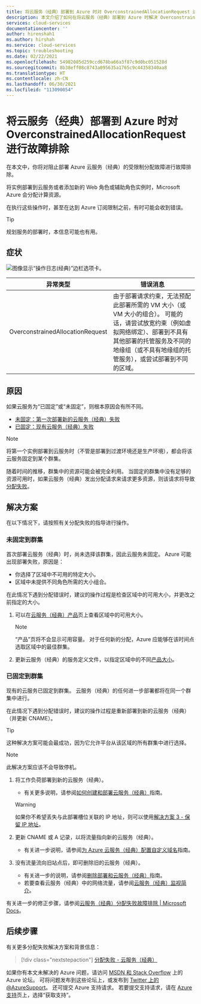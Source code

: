 ```yaml
---
title: 将云服务（经典）部署到 Azure 时对 OverconstrainedAllocationRequest 进行故障排除 | Microsoft Docs
description: 本文介绍了如何在将云服务（经典）部署到 Azure 时解决 OverconstrainedAllocationRequest 异常。
services: cloud-services
documentationcenter: ''
author: hirenshah1
ms.author: hirshah
ms.service: cloud-services
ms.topic: troubleshooting
ms.date: 02/22/2021
ms.openlocfilehash: 54982085d259ccd678ba66a3f87c9d0bc051528d
ms.sourcegitcommit: 8b38eff08c8743a095635a1765c9c44358340aa8
ms.translationtype: HT
ms.contentlocale: zh-CN
ms.lasthandoff: 06/30/2021
ms.locfileid: "113090054"
---
```

# <a name="troubleshoot-overconstrainedallocationrequest-when-deploying-cloud-services-classic-to-azure"></a>将云服务（经典）部署到 Azure 时对 OverconstrainedAllocationRequest 进行故障排除

在本文中，你将对阻止部署 Azure 云服务（经典）的受限制分配故障进行故障排除。

将实例部署到云服务或者添加新的 Web 角色或辅助角色实例时，Microsoft Azure 会分配计算资源。

在执行这些操作时，甚至在达到 Azure 订阅限制之前，有时可能会收到错误。

> [!TIP]
> 规划服务的部署时，本信息可能也有用。

## <a name="symptom"></a>症状

![图像显示“操作日志(经典)”边栏选项卡。](./media/cloud-services-troubleshoot-overconstrained-allocation-failed/cloud-services-troubleshoot-allocation-logs.png)

|异常类型  |错误消息  |
|---------|---------|
|OverconstrainedAllocationRequest |由于部署请求约束，无法预配此部署所需的 VM 大小（或 VM 大小的组合）。 可能的话，请尝试放宽约束（例如虚拟网络绑定）、部署到不具有其他部署的托管服务及不同的地缘组（或不具有地缘组的托管服务），或尝试部署到不同的区域。|

## <a name="cause"></a>原因

如果云服务为“已固定”或“未固定”，则根本原因会有所不同。

- [未固定：第一次部署新的云服务（经典）失败](#not-pinned-to-a-cluster)
- [已固定：现有云服务（经典）失败](#pinned-to-a-cluster)

> [!NOTE]
> 将第一个实例部署到云服务时（不管是部署到过渡环境还是生产环境），都会将该云服务固定到某个群集。
>
> 随着时间的推移，群集中的资源可能会被完全利用。 当固定的群集中没有足够的资源可用时，如果云服务（经典）发出分配请求来请求更多资源，则该请求将导致[分配失败](cloud-services-allocation-failures.md)。

## <a name="solution"></a>解决方案

在以下情况下，请按照有关分配失败的指导进行操作。

### <a name="not-pinned-to-a-cluster"></a>未固定到群集

首次部署云服务（经典）时，尚未选择该群集，因此云服务未固定。 Azure 可能出现部署失败，原因是：

- 你选择了区域中不可用的特定大小。
- 区域中未提供不同角色所需的大小组合。

在此情况下遇到分配错误时，建议的操作过程是检查区域中的可用大小，并更改之前指定的大小。

1. 可以在[云服务（经典）产品](https://azure.microsoft.com/global-infrastructure/services/?products=cloud-services)页上查看区域中的可用大小。

    > [!NOTE]
    > “产品”页将不会显示可用容量。 对于任何新的分配，Azure 应能够在该时间点选取区域中的最佳群集。

1. 更新云服务（经典）的服务定义文件，以指定区域中的不同[产品大小](cloud-services-sizes-specs.md#configure-sizes-for-cloud-services)。

### <a name="pinned-to-a-cluster"></a>已固定到群集

现有的云服务已固定到群集。 云服务（经典）的任何进一步部署都将在同一个群集中进行。

在此情况下遇到分配错误时，建议的操作过程是重新部署到新的云服务（经典）（并更新 CNAME）。

> [!TIP]
> 这种解决方案可能会最成功，因为它允许平台从该区域的所有群集中进行选择。

> [!NOTE]
> 此解决方案应该不会导致停机。

1. 将工作负荷部署到新的云服务（经典）。
    - 有关更多说明，请参阅[如何创建和部署云服务（经典）](cloud-services-how-to-create-deploy-portal.md)指南。

    > [!WARNING]
    > 如果你不希望丢失与此部署槽位关联的 IP 地址，则可以使用[解决方案 3 - 保留 IP 地址](cloud-services-allocation-failures.md#solutions)。

1. 更新 CNAME 或 A 记录，以将流量指向新的云服务（经典）。
    - 有关进一步说明，请参阅[为 Azure 云服务（经典）配置自定义域名](cloud-services-custom-domain-name-portal.md#understand-cname-and-a-records)指南。

1. 没有流量流向旧站点后，即可删除旧的云服务（经典）。
    - 有关进一步的说明，请参阅[删除部署和云服务（经典）](cloud-services-how-to-manage-portal.md#delete-deployments-and-a-cloud-service)指南。
    - 若要查看云服务（经典）中的网络流量，请参阅[云服务（经典）监视简介](cloud-services-how-to-monitor.md)。

有关进一步的修正步骤，请参阅[云服务（经典）分配失败故障排除 | Microsoft Docs](cloud-services-allocation-failures.md#common-issues)。

## <a name="next-steps"></a>后续步骤

有关更多分配失败解决方案和背景信息：

> [!div class="nextstepaction"]
> [分配失败 - 云服务（经典）](cloud-services-allocation-failures.md)

如果你有本文未解决的 Azure 问题，请访问 [MSDN 和 Stack Overflow](https://azure.microsoft.com/support/forums/) 上的 Azure 论坛。 可将问题发布到这些论坛上，或发布到 [Twitter 上的 @AzureSupport](https://twitter.com/AzureSupport)。 还可提交 Azure 支持请求。 若要提交支持请求，请在 [Azure 支持](https://azure.microsoft.com/support/options/)页上，选择“获取支持”。
